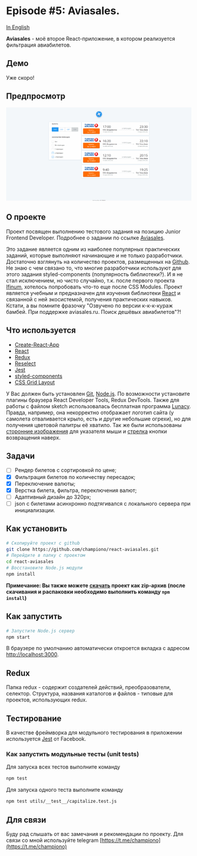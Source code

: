 # Episode #5: Aviasales.

[In English](README.md)

**Aviasales** - моё второе React-приложение, в котором реализуется фильтрация авиабилетов.

## Демо
Уже скоро!

## Предпросмотр
![Aviasales demo](design/preview/demo.gif)

## О проекте
Проект посвящен выполнению тестового задания на позицию Junior Frontend Developer. Подробнее о задании по ссылке [Aviasales](https://github.com/KosyanMedia/test-tasks/blob/master/aviasales/README.md). 

Это задание является одним из наиболее популярных практических заданий, которые выполняют начинающие и не только разработчики. Достаточно взглянуть на количество проектов, размещенных на [Github](https://github.com/search?q=aviasales). Не знаю с чем связано то, что многие разработчики используют для этого задания styled-components (популярность библиотеки?). И я не стал исключением, но чисто случайно, т.к. после первого проекта [Ifinum](https://github.com/championo/react-ifinum), хотелось попробовать что-то еще после CSS Modules.
Проект является учебным и предназначен для изучения библиотеки [React](https://reactjs.org) и связанной с ней экосистемой, получения практических навыков.
Кстати, а вы помните фразочку "Озвучено по версии к-к-к-кураж бамбей. При поддержке aviasales.ru. Поиск дешёвых авиабилетов"?!

## Что используется
* [Create-React-App](https://facebook.github.io/create-react-app)
* [React](https://reactjs.org)
* [Redux](https://react-redux.js.org)
* [Reselect](https://github.com/reduxjs/reselect)
* [Jest](https://jestjs.io)
* [styled-components](https://www.styled-components.com)
* [CSS Grid Layout](https://developer.mozilla.org/ru/docs/Web/CSS/CSS_Grid_Layout)

У Вас должен быть установлен [Git](https://git-scm.com), [Node.js](https://nodejs.org). По возможности установите плагины браузера React Developer Tools, Redux DevTools. Также для работы с файлом sketch использовалась бесплатная программа [Lunacy](https://icons8.ru/lunacy). Правда, например, она некорректно отображает логотип сайта (у самолета отваливается крыло, есть и другие небольшие огрехи), но для получения цветовой палитры её хватило. Так же были использованы [сторонние изображения](https://tobiasahlin.com/blog/common-mac-os-x-lion-cursors) для указателя мыши и [стрелка](https://www.flaticon.com/free-icon/up-arrow_271239) кнопки возвращения наверх.

## Задачи
- [ ] Рендер билетов с сортировкой по цене;
- [x] Фильтрация билетов по количеству пересадок;
- [x] Переключение валюты;
- [x] Верстка билета, фильтра, переключения валют;
- [ ] Адаптивный дизайн до 320px;
- [ ] json с билетами асинхронно подтягивался с локального сервера при инициализации.

## Как установить
```bash
# Скопируйте проект с github
git clone https://github.com/championo/react-aviasales.git
# Перейдите в папку с проектом
cd react-aviasales
# Восстановите Node.js модули
npm install
```

**Примечание: Вы также можете [**скачать**](https://github.com/championo/react-aviasales/archive/master.zip) проект как zip-архив (после скачивания и распаковки необходимо выполнить команду `npm install`)**

## Как запустить

```bash
# Запустите Node.js сервер
npm start
```

В браузере по умолчанию автоматически откроется вкладка с адресом [http://localhost:3000](http://localhost:3000).

## Redux

Папка redux - содержит создателей действий, преобразователи, селектор. Структура, названия каталогов и файлов - типовые для проектов, использующих redux.

## Тестирование
В качестве фреймворка для модульного тестирования в приложении используется [Jest](https://jestjs.io/) от Facebook.

### Как запустить модульные тесты (unit tests)

Для запуска всех тестов выполните команду
```bash
npm test
```
Для запуска одного теста выполните команду
```bash
npm test utils/__test__/capitalize.test.js
```

## Для связи
Буду рад слышать от вас замечания и рекомендации по проекту. Для связи со мной используйте telegram [https://t.me/championo](https://t.me/championo)